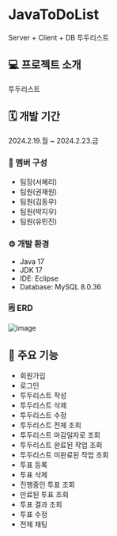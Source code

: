 # JavaToDoList
Server + Client + DB 투두리스트

## 💻 프로젝트 소개
투두리스트

## 🗓 개발 기간
2024.2.19.월 ~ 2024.2.23.금

### 👥 멤버 구성
- 팀장(서혜리)
- 팀원(권재원)
- 팀원(김동우)
- 팀원(박지우)
- 팀원(유민진)

### ⚙ 개발 환경
- Java 17
- JDK 17
- IDE: Eclipse
- Database: MySQL 8.0.36

### 🗒 ERD
![image](https://github.com/bitcampJavaProj/JavaToDoList/assets/141993427/32a4430e-8a23-4386-8762-0c36de363a41)

## 📌 주요 기능
- 회원가입
- 로그인
- 투두리스트 작성
- 투두리스트 삭제
- 투두리스트 수정
- 투두리스트 전체 조회
- 투두리스트 마감일자로 조회
- 투두리스트 완료된 작업 조회
- 투두리스트 미완료된 작업 조회
- 투표 등록
- 투표 삭제
- 진행중인 투표 조회
- 만료된 투표 조회
- 투표 결과 조회
- 투표 수정
- 전체 채팅
